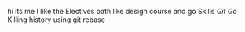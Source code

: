 hi
its me
I like the Electives path like design course and go
Skills
*Git*
*Go*
Killing history using git rebase